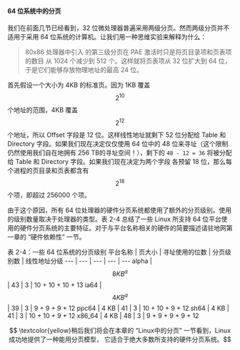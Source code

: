 #### 64 位系统中的分页

我们在前面几节已经看到，32 位微处理器普遍采用两级分页。然而两级分页并不适用于采用 64 位系统的计算机。让我们用一种思维实验来解释为什么：

> 80x86 处理器中引入 的第三级分页在 PAE 激活时只是将页目录项和页表项的数目 从 1024 个减少到 512 个。这样就将页表项从 32 位扩大到 64 位，于是它们能够存放物理地址的最高 24 位。

首先假设一个大小为 4KB 的标准页。因为 1KB 覆盖 $$2^{10}$$ 个地址的范围，4KB 覆盖 $$2^{12}$$ 个地址，所以 Offset 字段是 12 位。这样线性地址就剩下 52 位分配给 Table 和 Directory 字段。如果我们现在决定仅仅使用 64 位中的 48 位来寻址（这个限制仍然使用我们自在地拥有 256 TB的寻址空间！），剩下的 `48 - 12 = 36` 将被分配给 Table 和 Directory 字段。如果我们现在决定为两个字段 各预留 18 位，那么每个进程的页目录和页表都含有 $$2^{18}$$ 个项，即超过 256000 个项。

由于这个原因，所有 64 位处理器的硬件分页系统都使用了额外的分页级别。使用的级别数量取决于处理器的类型。表 2-4 总结了一些 Linux 所支持 64 位平台使用的硬件分页系统的主要特征。对于与平台名称相关的硬件的简要描述请驻地网第一章的 “硬件依赖性” 一节。

表 2-4：一些 64 位系统的分页级别
平台名称 | 页大小 | 寻址使用的位数 | 分页级别数 | 线性地址分级
--- | --- | --- | --- | ---
alpha | $$8 KB^{a}$$ | 43 | 3 | 10 + 10 + 10 + 13
ia64 | $$4 KB^{a}$$ | 39 | 3 | 9 + 9 + 9 + 12
ppc64 | 4 KB | 41 | 3 | 10 + 10 + 9 + 12
sh64 | 4 KB | 41 | 3 | 10 + 10 + 9 + 12
x86_64 | 4 KB | 48 | 3 | 9 + 9 + 9 + 9 + 12

$$ \textcolor{yellow}稍后我们将会在本章的 “Linux中的分页” 一节看到，Linux 成功地提供了一种能用分页模型， 它适合于绝大多数所支持的硬件分页系统。$$


